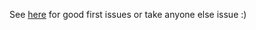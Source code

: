 See [here](https://github.com/Goala/abap-metrics-provider/contribute) for good first issues or take anyone else issue :)
